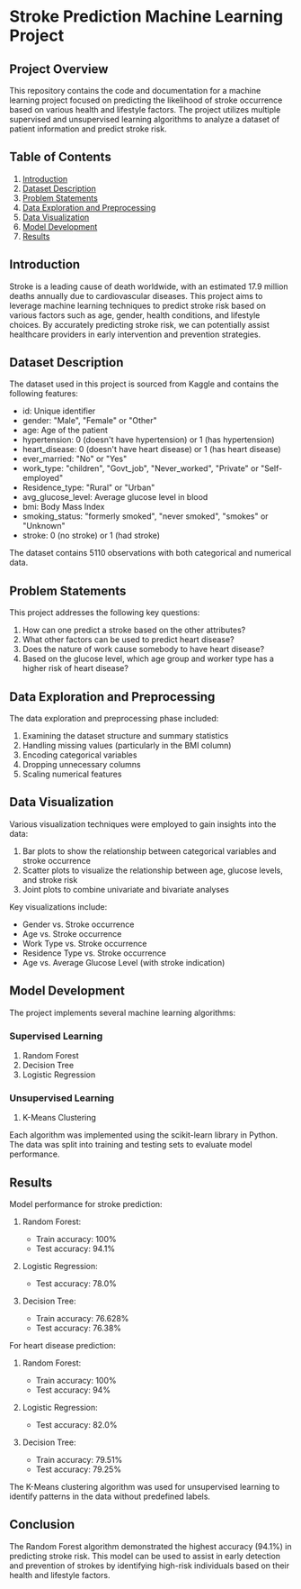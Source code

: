 # Stroke Prediction Machine Learning Project

## Project Overview

This repository contains the code and documentation for a machine learning project focused on predicting the likelihood of stroke occurrence based on various health and lifestyle factors. The project utilizes multiple supervised and unsupervised learning algorithms to analyze a dataset of patient information and predict stroke risk.

## Table of Contents

1. [Introduction](#introduction)
2. [Dataset Description](#dataset-description)
3. [Problem Statements](#problem-statements)
4. [Data Exploration and Preprocessing](#data-exploration-and-preprocessing)
5. [Data Visualization](#data-visualization)
6. [Model Development](#model-development)
7. [Results](#results)

## Introduction

Stroke is a leading cause of death worldwide, with an estimated 17.9 million deaths annually due to cardiovascular diseases. This project aims to leverage machine learning techniques to predict stroke risk based on various factors such as age, gender, health conditions, and lifestyle choices. By accurately predicting stroke risk, we can potentially assist healthcare providers in early intervention and prevention strategies.

## Dataset Description

The dataset used in this project is sourced from Kaggle and contains the following features:

- id: Unique identifier
- gender: "Male", "Female" or "Other"
- age: Age of the patient
- hypertension: 0 (doesn't have hypertension) or 1 (has hypertension)
- heart_disease: 0 (doesn't have heart disease) or 1 (has heart disease)
- ever_married: "No" or "Yes"
- work_type: "children", "Govt_job", "Never_worked", "Private" or "Self-employed"
- Residence_type: "Rural" or "Urban"
- avg_glucose_level: Average glucose level in blood
- bmi: Body Mass Index
- smoking_status: "formerly smoked", "never smoked", "smokes" or "Unknown"
- stroke: 0 (no stroke) or 1 (had stroke)

The dataset contains 5110 observations with both categorical and numerical data.

## Problem Statements

This project addresses the following key questions:

1. How can one predict a stroke based on the other attributes?
2. What other factors can be used to predict heart disease?
3. Does the nature of work cause somebody to have heart disease?
4. Based on the glucose level, which age group and worker type has a higher risk of heart disease?

## Data Exploration and Preprocessing

The data exploration and preprocessing phase included:

1. Examining the dataset structure and summary statistics
2. Handling missing values (particularly in the BMI column)
3. Encoding categorical variables
4. Dropping unnecessary columns
5. Scaling numerical features

## Data Visualization

Various visualization techniques were employed to gain insights into the data:

1. Bar plots to show the relationship between categorical variables and stroke occurrence
2. Scatter plots to visualize the relationship between age, glucose levels, and stroke risk
3. Joint plots to combine univariate and bivariate analyses

Key visualizations include:
- Gender vs. Stroke occurrence
- Age vs. Stroke occurrence
- Work Type vs. Stroke occurrence
- Residence Type vs. Stroke occurrence
- Age vs. Average Glucose Level (with stroke indication)

## Model Development

The project implements several machine learning algorithms:

### Supervised Learning
1. Random Forest
2. Decision Tree
3. Logistic Regression

### Unsupervised Learning
1. K-Means Clustering

Each algorithm was implemented using the scikit-learn library in Python. The data was split into training and testing sets to evaluate model performance.

## Results

Model performance for stroke prediction:

1. Random Forest: 
   - Train accuracy: 100%
   - Test accuracy: 94.1%

2. Logistic Regression:
   - Test accuracy: 78.0%

3. Decision Tree:
   - Train accuracy: 76.628%
   - Test accuracy: 76.38%

For heart disease prediction:

1. Random Forest:
   - Train accuracy: 100%
   - Test accuracy: 94%

2. Logistic Regression:
   - Test accuracy: 82.0%

3. Decision Tree:
   - Train accuracy: 79.51%
   - Test accuracy: 79.25%

The K-Means clustering algorithm was used for unsupervised learning to identify patterns in the data without predefined labels.

## Conclusion

The Random Forest algorithm demonstrated the highest accuracy (94.1%) in predicting stroke risk. This model can be used to assist in early detection and prevention of strokes by identifying high-risk individuals based on their health and lifestyle factors.
